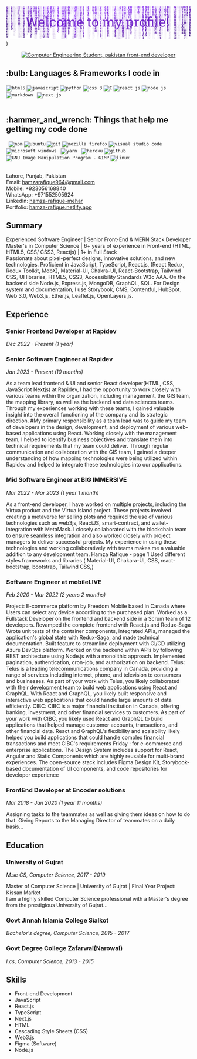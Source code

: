![Alt Text](https://github.com/Carol42/Carol42/raw/main/assets/header.png))
<div align="center">
<a href="https://git.io/typing-svg"><img src="https://readme-typing-svg.demolab.com?font=Roboto+Slab&color=%237E3ACE&size=30&center=true&vCenter=true&width=450&lines=I'm+Hamza;He/him;Front-end+Engineer+;From+Pakistan;MERN stack Developer;UI+Developer;Sotrybook developer" alt="Computer Engineering Student, pakistan front-end developer"></a>
</div>

<h2>:bulb: Languages & Frameworks I code in</h2>
<code><img title="HTML 5" alt="html5" width="30px" src="https://cdn.jsdelivr.net/gh/devicons/devicon/icons/html5/html5-original.svg" /></code>
<code><img title="JavaScript" alt="javascript" width="30px" src="https://cdn.jsdelivr.net/gh/devicons/devicon/icons/javascript/javascript-original.svg" /></code>
<code><img title="Python" alt="python" width="35px" src="https://cdn.jsdelivr.net/gh/devicons/devicon/icons/python/python-original.svg" /></code>
<code><img title="CSS 3" alt="css 3" width="30px" src="https://cdn.jsdelivr.net/gh/devicons/devicon/icons/css3/css3-original.svg" /></code>
<code><img title="C" alt="C" width="30px" src="https://cdn.jsdelivr.net/gh/devicons/devicon/icons/c/c-original.svg" /></code>
<code><img title="ReactJS" alt="react js" width="30px" src="https://cdn.jsdelivr.net/gh/devicons/devicon/icons/react/react-original.svg" /></code>
<code><img title="NodeJS" alt="node js" width="30px" src="https://cdn.jsdelivr.net/gh/devicons/devicon/icons/nodejs/nodejs-original.svg" /></code>
<code> <img title="Markdown" alt="markdown" width="30px" src="https://cdn.jsdelivr.net/gh/devicons/devicon/icons/markdown/markdown-original.svg" /></code>
<code> <img title="Next.js" alt="next.js" width="30px" src="https://cdn.jsdelivr.net/gh/devicons/devicon/icons/nextjs/nextjs-original.svg" /></code>
</br></br>

<h2>:hammer_and_wrench: Things that help me getting my code done</h2>
<code> <img title="npm" alt="npm" width="30px" src="https://cdn.jsdelivr.net/gh/devicons/devicon/icons/npm/npm-original-wordmark.svg" /></code>
<code><img title="Ubuntu" alt="ubuntu" width="30px" src="https://cdn.jsdelivr.net/gh/devicons/devicon/icons/ubuntu/ubuntu-plain.svg" /></code>
<code><img title="Git" alt="git" width="30px" src="https://cdn.jsdelivr.net/gh/devicons/devicon/icons/git/git-original.svg" /></code>
<code><img title="Mozilla Firefox" alt="mozilla firefox" width="30px" src="https://cdn.jsdelivr.net/gh/devicons/devicon/icons/firefox/firefox-original.svg" /></code>
<code><img title="VS Code" alt="visual studio code" width="30px" src="https://cdn.jsdelivr.net/gh/devicons/devicon/icons/vscode/vscode-original.svg" /></code>
<code><img title="MS Windows" alt="microsoft windows" width="30px" src="https://cdn.jsdelivr.net/gh/devicons/devicon/icons/windows8/windows8-original.svg" /></code>
<code> <img title="Yarn" alt="yarn" width="30px" src="https://cdn.jsdelivr.net/gh/devicons/devicon/icons/yarn/yarn-original.svg" /></code>
<code> <img title="Heroku" alt="heroku" width="30px" src="https://cdn.jsdelivr.net/gh/devicons/devicon/icons/heroku/heroku-original-wordmark.svg" /></code>
<code><img title="GitHub" alt="github" width="30px" src="https://cdn.jsdelivr.net/gh/devicons/devicon/icons/github/github-original.svg" /></code>
<code><img title="GIMP" alt="GNU Image Manipulation Program - GIMP" width="40px" src="https://cdn.jsdelivr.net/gh/devicons/devicon/icons/gimp/gimp-original.svg" /></code>
<code><img title="Linux" alt="linux" width="35px" src="https://cdn.jsdelivr.net/gh/devicons/devicon/icons/linux/linux-original.svg" /></code>
</br></br>

Lahore, Punjab, Pakistan  
Email: hamzarafique964@gmail.com  
Mobile: +923056168840  
WhatsApp: +971552505924  
LinkedIn: [hamza-rafique-mehar](https://www.linkedin.com/in/hamza-rafique-mehar/)  
Portfolio: [hamza-rafique.netlify.app](https://hamza-rafique.netlify.app/)

## Summary

Experienced Software Engineer | Senior Front-End & MERN Stack Developer  
Master's in Computer Science | 6+ years of experience in Front-end (HTML, HTML5, CSS/ CSS3, Reactjs) | 1+ in Full Stack  
Passionate about pixel-perfect designs, innovative solutions, and new technologies. Proficient in JavaScript, TypeScript, React.js, (React Redux, Redux Toolkit, MobX), Material-UI, Chakra-UI, React-Bootstrap, Tailwind CSS, UI libraries, HTML5, CSS3, Accessibility Standards W3c AAA. On the backend side Node.js, Express.js, MongoDB, GraphQL, SQL. For Design system and documentation, I use Storybook, CMS, Contentful, HubSpot. Web 3.0, Web3.js, Ether.js, Leaflet.js, OpenLayers.js.

## Experience

### Senior Frontend Developer at Rapidev
_Dec 2022 - Present (1 year)_

### Senior Software Engineer at Rapidev
_Jan 2023 - Present (10 months)_

As a team lead frontend & UI and senior React developer(HTML, CSS, JavaScript Nextjs) at Rapidev, I had the opportunity to work closely with various teams within the organization, including management, the GIS team, the mapping library, as well as the backend and data sciences teams. Through my experiences working with these teams, I gained valuable insight into the overall functioning of the company and its strategic direction. 
#My primary responsibility as a team lead was to guide my team of developers in the design, development, and deployment of various web-based applications using React. Working closely with the management team, I helped to identify business objectives and translate them into technical requirements that my team could deliver. Through regular communication and collaboration with the GIS team, I gained a deeper understanding of how mapping technologies were being utilized within Rapidev and helped to integrate these technologies into our applications. 


### Mid Software Engineer at BIG IMMERSIVE
_Mar 2022 - Mar 2023 (1 year 1 month)_

As a front-end developer, I have worked on multiple projects, including the Virtua product and the Virtua Island project. These projects involved creating a metaverse for selling plots and required the use of various technologies such as web3js, ReactJS, smart-contract, and wallet-integration with MetaMask. I closely collaborated with the blockchain team to ensure seamless integration and also worked closely with project managers to deliver successful projects. My experience in using these technologies and working collaboratively with teams makes me a valuable addition to any development team. 
Hamza Rafique - page 1
Used different styles frameworks and libraries ( Material-UI, Chakara-UI, CSS, react-bootstrap, bootstrap, Tailwind CSS,) 


### Software Engineer at mobileLIVE
_Feb 2020 - Mar 2022 (2 years 2 months)_

Project: E-commerce platform by Freedom Mobile based in Canada where Users can select any device according to the purchased plan. Worked as a Fullstack Developer on the frontend and backend side in a Scrum team of 12 developers. Revamped the complete frontend with React.js and Redux-Saga Wrote 
unit tests of the container components, integrated APIs, managed the application's global state with Redux-Saga, and made technical documentation. Built feature to streamline deployment with CI/CD utilizing Azure DevOps platform. Worked on the backend within APIs by following REST architecture 
using Node.js with a monolithic approach. Implemented pagination, authentication, cron-job, and authorization on backend. 
Telus: 
Telus is a leading telecommunications company in Canada, providing a range of services including internet, phone, and television to consumers and businesses. 
As part of your work with Telus, you likely collaborated with their development team to build web applications using React and GraphQL. 
With React and GraphQL, you likely built responsive and interactive web applications that could handle large amounts of data efficiently. 
CIBC: 
CIBC is a major financial institution in Canada, offering banking, investment, and other financial services to customers. 
As part of your work with CIBC, you likely used React and GraphQL to build applications that helped manage customer accounts, transactions, and other financial data. 
React and GraphQL's flexibility and scalability likely helped you build applications that could handle complex financial transactions and meet CIBC's requirements 
Friday : 
for e-commerce and enterprise applications. The Design System includes support for React, Angular and Static Components which are highly reusable for multi-brand experiences. The open-source stack includes Figma Design Kit, Storybook-based documentation of UI components, and code repositories for developer experience 


### FrontEnd Developer at Encoder solutions
_Mar 2018 - Jan 2020 (1 year 11 months)_

Assigning tasks to the teammates as well as giving them ideas on how to do that. Giving Reports to the Managing Director of teammates on a daily basis...

## Education

### University of Gujrat
_M.sc CS, Computer Science, 2017 - 2019_

Master of Computer Science | University of Gujrat | Final Year Project: Kissan Market  
I am a highly skilled Computer Science professional with a Master's degree from the prestigious University of Gujrat...

### Govt Jinnah Islamia College Sialkot
_Bachelor's degree, Computer Science, 2015 - 2017_

### Govt Degree College Zafarwal(Narowal)
_I.cs, Computer Science, 2013 - 2015_

## Skills

- Front-end Development
- JavaScript
- React.js
- TypeScript
- Next.js
- HTML
- Cascading Style Sheets (CSS)
- Web3.js
- Figma (Software)
- Node.js
